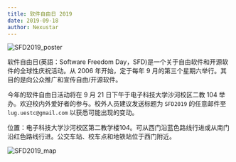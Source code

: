 ```yaml
---
title: 软件自由日 2019
date: 2019-09-18
author: Nexustar
---
```

![SFD2019_poster](https://github.com/uestclug/nu-official/blob/frontend/assets/pic/软件自由日-2019/SFD2019_poster.png?raw=true)

软件自由日(英語：Software Freedom Day，SFD)是一个关于自由软件和开源软件的全球性庆祝活动。从 2006 年开始，定于每年 9 月的第三个星期六举行。其目的是向公众推广和宣传自由/开源软件。

今年的软件自由日活动将在 9 月 21 日下午于电子科技大学沙河校区二教 104 举办。欢迎校内外爱好者的参与。校外人员建议发送标题为 `SFD2019` 的任意邮件至 `lug.uestc@gmail.com` 以获悉可能出现的变动。

位置：电子科技大学沙河校区第二教学楼104。可从西门沿蓝色路线行进或从南门沿红色路线行进。公交车站、校车点和地铁站位于西门附近。

![SFD2019_map](https://github.com/uestclug/nu-official/blob/frontend/assets/pic/软件自由日-2019/SFD2019_map.png?raw=true)
